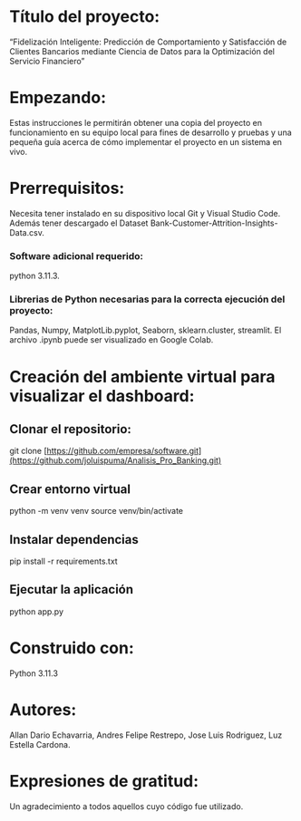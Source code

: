 # Título del proyecto:

“Fidelización Inteligente: Predicción de Comportamiento y Satisfacción de Clientes Bancarios mediante Ciencia de Datos para la Optimización del Servicio Financiero”

# Empezando:

Estas instrucciones le permitirán obtener una copia del proyecto en funcionamiento en su equipo local para fines de desarrollo y pruebas y una pequeña guía acerca de cómo implementar el proyecto en un sistema en vivo.

# Prerrequisitos:

Necesita tener instalado en su dispositivo local Git y Visual Studio Code. Además
tener descargado el Dataset Bank-Customer-Attrition-Insights-Data.csv.

### Software adicional requerido: 
python 3.11.3.

### Librerias de Python necesarias para la correcta ejecución del proyecto:
Pandas,
Numpy,
MatplotLib.pyplot,
Seaborn,
sklearn.cluster,
streamlit.
El archivo .ipynb puede ser visualizado en Google Colab.

# Creación del ambiente virtual para visualizar el dashboard:

## Clonar el repositorio:
git clone [https://github.com/empresa/software.git](https://github.com/joluispuma/Analisis_Pro_Banking.git)

## Crear entorno virtual
python -m venv venv
source venv/bin/activate  

## Instalar dependencias
pip install -r requirements.txt

## Ejecutar la aplicación
python app.py


# Construido con:

Python 3.11.3


# Autores:

Allan Dario Echavarria,
Andres Felipe Restrepo,
Jose Luis Rodriguez,
Luz Estella Cardona.

# Expresiones de gratitud:

Un agradecimiento a todos aquellos cuyo código fue utilizado.

